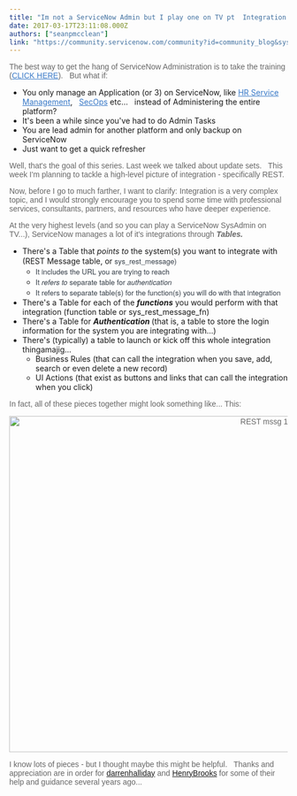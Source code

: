 ```yaml
---
title: "Im not a ServiceNow Admin but I play one on TV pt  Integration  REST"
date: 2017-03-17T23:11:08.000Z
authors: ["seanpmcclean"]
link: "https://community.servicenow.com/community?id=community_blog&sys_id=e94e26addbd0dbc01dcaf3231f961940"
---
```

<p style="font-family: arial, sans-serif; color: #666666;">The best way to get the hang of ServiceNow Administration is to take the training (<a title="" _jive_internal="true" href="https://partnerportal.service-now.com/sys_report_display.do?sysparm_report_id=675dd55b6f6906004dd94ad44b3ee411" rel="nofollow" style="font-weight: inherit; font-style: inherit; font-family: inherit; color: #3778c7;" target="_blank">CLICK HERE</a>).   But what if:</p><ul><li>You only manage an Application (or 3) on ServiceNow, like <a title="" _jive_internal="true" href="http://www.servicenow.com/solutions/hrms.html" rel="nofollow" style="font-weight: inherit; font-style: inherit; font-family: inherit; color: #3778c7;" target="_blank">HR Service Management</a>,   <a title="" _jive_internal="true" href="http://www.servicenow.com/solutions/security-incidents.html" rel="nofollow" style="font-weight: inherit; font-style: inherit; font-family: inherit; color: #3778c7;" target="_blank">SecOps</a> etc...   instead of Administering the entire platform?</li><li>It's been a while since you've had to do Admin Tasks</li><li>You are lead admin for another platform and only backup on ServiceNow</li><li>Just want to get a quick refresher</li></ul><p style="font-family: arial, sans-serif; color: #666666;">Well, that's the goal of this series. Last week we talked about update sets.   This week I'm planning to tackle a high-level picture of integration - specifically REST.</p><p style="font-family: arial, sans-serif; color: #666666;">Now, before I go to much farther, I want to clarify: Integration is a very complex topic, and I would strongly encourage you to spend some time with professional services, consultants, partners, and resources who have deeper experience.</p><p style="font-family: arial, sans-serif; color: #666666;">At the very highest levels (and so you can play a ServiceNow SysAdmin on TV...), ServiceNow manages a lot of it's integrations through <strong><em>Tables.</em></strong></p><ul><li>There's a Table that <em>points to</em> the system(s) you want to integrate with (REST Message table, or <span style="color: #343d47; font-family: SourceSansPro, 'Helvetica Neue', Arial; font-size: 13px;">sys_rest_message)</span><ul><li><span style="color: #343d47; font-family: SourceSansPro, 'Helvetica Neue', Arial; font-size: 13px;">It includes the URL you are trying to reach</span></li><li><span style="color: #343d47; font-family: SourceSansPro, 'Helvetica Neue', Arial; font-size: 13px;">It <em>refers to</em> separate table for <em>authentication</em></span></li><li><span style="color: #343d47; font-family: SourceSansPro, 'Helvetica Neue', Arial; font-size: 13px;">It refers to separate table(s) for the function(s) you will do with that integration</span></li></ul></li><li>There's a Table for each of the <em><strong>functions</strong></em> you would perform with that integration (function table or sys_rest_message_fn)</li><li>There's a Table for <em><strong>Authentication</strong></em><strong> </strong>(that is, a table to store the login information for the system you are integrating with...)</li><li>There's (typically) a table to launch or kick off this whole integration thingamajig...<ul><li>Business Rules (that can call the integration when you save, add, search or even delete a new record)</li><li>UI Actions (that exist as buttons and links that can call the integration when you click)</li></ul></li></ul><p style="font-family: arial, sans-serif; color: #666666;"></p><p style="font-family: arial, sans-serif; color: #666666;">In fact, all of these pieces together might look something like... This:</p><p style="font-family: arial, sans-serif; color: #666666;"></p><p style="font-family: arial, sans-serif; color: #666666;"></p><p style="font-family: arial, sans-serif; color: #666666; text-align: center;"><img  alt="REST mssg 11.jpg" class="image-1 jive-image" height="607" src="ed05d042dbd49fc03eb27a9e0f96198f.iix" style="width: 936px; height: 607.541px;" width="936"/></p><p style="font-family: arial, sans-serif; color: #666666; text-align: left;">I know lots of pieces - but I thought maybe this might be helpful.   Thanks and appreciation are in order for <a title="darrenhalliday" __default_attr="92543" __jive_macro_name="user" class="jive-link-profile-small jive_macro jive_macro_user" data-id="92543" data-objecttype="3" data-orig-content="darrenhalliday" data-renderedposition="1195.5999755859375_662.9874877929688_106_16" data-type="person" href="/community?id=community_user_profile&user=97e0da61db981fc09c9ffb651f9619b0">darrenhalliday</a> and <a title="HenryBrooks" __default_attr="5705" __jive_macro_name="user" class="jive-link-profile-small jive_macro jive_macro_user" data-id="5705" data-objecttype="3" data-orig-content="HenryBrooks" data-renderedposition="1216.4000244140625_8_99_16" data-type="person" href="/community?id=community_user_profile&user=23b216eddbd81fc09c9ffb651f9619d0">HenryBrooks</a> for some of their help and guidance several years ago...</p>